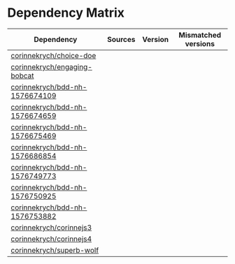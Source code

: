 # Dependency Matrix

Dependency | Sources | Version | Mismatched versions
---------- | ------- | ------- | -------------------
[corinnekrych/choice-doe](https://github.com/corinnekrych/choice-doe.git) |  | []() | 
[corinnekrych/engaging-bobcat](https://github.com/corinnekrych/engaging-bobcat.git) |  | []() | 
[corinnekrych/bdd-nh-1576674109](https://github.com/corinnekrych/bdd-nh-1576674109.git) |  | []() | 
[corinnekrych/bdd-nh-1576674659](https://github.com/corinnekrych/bdd-nh-1576674659.git) |  | []() | 
[corinnekrych/bdd-nh-1576675469](https://github.com/corinnekrych/bdd-nh-1576675469.git) |  | []() | 
[corinnekrych/bdd-nh-1576686854](https://github.com/corinnekrych/bdd-nh-1576686854.git) |  | []() | 
[corinnekrych/bdd-nh-1576749773](https://github.com/corinnekrych/bdd-nh-1576749773.git) |  | []() | 
[corinnekrych/bdd-nh-1576750925](https://github.com/corinnekrych/bdd-nh-1576750925.git) |  | []() | 
[corinnekrych/bdd-nh-1576753882](https://github.com/corinnekrych/bdd-nh-1576753882.git) |  | []() | 
[corinnekrych/corinnejs3](https://github.com/corinnekrych/corinnejs3.git) |  | []() | 
[corinnekrych/corinnejs4](https://github.com/corinnekrych/corinnejs4.git) |  | []() | 
[corinnekrych/superb-wolf](https://github.com/corinnekrych/superb-wolf.git) |  | []() | 
